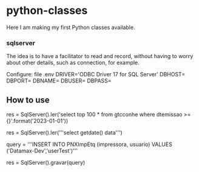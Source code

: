 # python-classes
Here I am making my first Python classes available.

### sqlserver
The idea is to have a facilitator to read and record, without having to worry about other details, such as connection, for example.

Configure:
  file .env
    DRIVER='ODBC Driver 17 for SQL Server'
    DBHOST=
    DBPORT=
    DBNAME=
    DBUSER=
    DBPASS=
 

How to use
----------

res = SqlServer().ler('select top 100 * from gtcconhe where dtemissao >= {}'.format('2023-01-01'))

res = SqlServer().ler('''select getdate() data''')


query = '''INSERT INTO PNXImpEtq (impressora, usuario) VALUES ('Datamax-Dev','userTest')'''

res = SqlServer().gravar(query)
